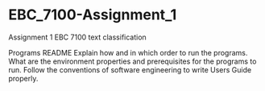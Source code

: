 # EBC_7100-Assignment_1
Assignment 1 EBC 7100 text classification

Programs README
Explain how and in which order to run the programs.
What are the environment properties and prerequisites for the programs to run.
Follow the conventions of software engineering to write Users Guide properly.

